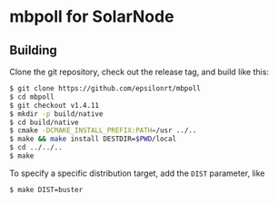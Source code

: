 # mbpoll for SolarNode

## Building

Clone the git repository, check out the release tag, and build like this:

```sh
$ git clone https://github.com/epsilonrt/mbpoll
$ cd mbpoll
$ git checkout v1.4.11
$ mkdir -p build/native
$ cd build/native
$ cmake -DCMAKE_INSTALL_PREFIX:PATH=/usr ../..
$ make && make install DESTDIR=$PWD/local
$ cd ../../..
$ make
```

To specify a specific distribution target, add the `DIST` parameter, like

```sh
$ make DIST=buster
```
